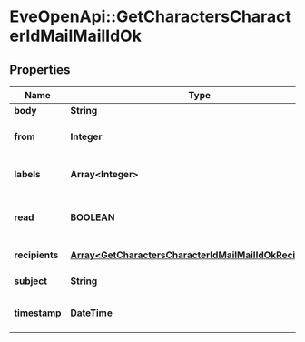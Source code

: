 # EveOpenApi::GetCharactersCharacterIdMailMailIdOk

## Properties
Name | Type | Description | Notes
------------ | ------------- | ------------- | -------------
**body** | **String** | Mail&#39;s body | [optional] 
**from** | **Integer** | From whom the mail was sent | [optional] 
**labels** | **Array&lt;Integer&gt;** | Labels attached to the mail | [optional] 
**read** | **BOOLEAN** | Whether the mail is flagged as read | [optional] 
**recipients** | [**Array&lt;GetCharactersCharacterIdMailMailIdOkRecipients&gt;**](GetCharactersCharacterIdMailMailIdOkRecipients.md) | Recipients of the mail | [optional] 
**subject** | **String** | Mail subject | [optional] 
**timestamp** | **DateTime** | When the mail was sent | [optional] 


